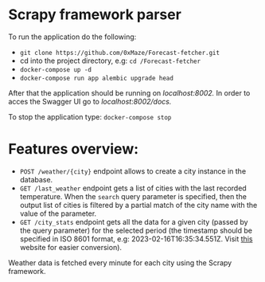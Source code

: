 # Scrapy framework parser

To run the application do the following:

- `git clone https://github.com/0xMaze/Forecast-fetcher.git`
- cd into the project directory, e.g: `cd /Forecast-fetcher`
- `docker-compose up -d`
- `docker-compose run app alembic upgrade head`

After that the application should be running on _localhost:8002._ In order to acces the Swagger UI go to _localhost:8002/docs._

To stop the application type: `docker-compose stop`

# Features overview:

- `POST /weather/{city}` endpoint allows to create a city instance in the database.
- `GET /last_weather` endpoint gets a list of cities with the last recorded temperature. When the `search` query parameter is specified, then the output list of cities is filtered by a partial match of the city name with the value of the parameter.
- `GET /city_stats` endpoint gets all the data for a given city (passed by the query parameter) for the selected period (the timestamp should be specified in ISO 8601 format, e.g: 2023-02-16T16:35:34.551Z. Visit [this](https://www.timestamp-converter.com/) website for easier conversion).

Weather data is fetched every minute for each city using the Scrapy framework.
